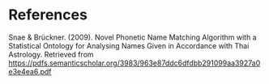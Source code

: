 # References

Snae & Brückner. (2009). Novel Phonetic Name Matching Algorithm with a Statistical Ontology for Analysing Names Given in Accordance 	with Thai Astrology. Retrieved from https://pdfs.semanticscholar.org/3983/963e87ddc6dfdbb291099aa3927a0e3e4ea6.pdf
